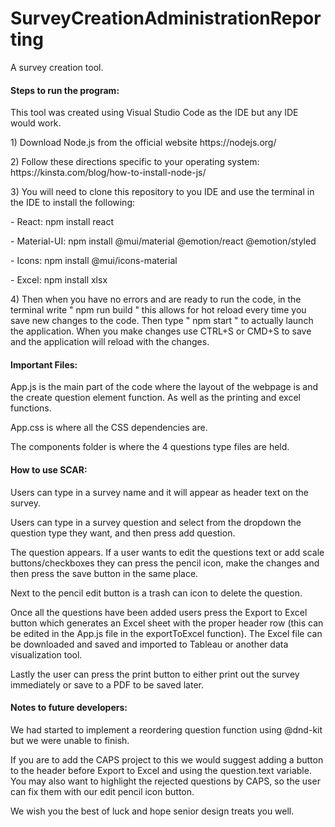 # SurveyCreationAdministrationReporting
A survey creation tool. 

<h4>Steps to run the program:</h4>
<p>This tool was created using Visual Studio Code as the IDE but any IDE would work.</p>
<p>1) Download Node.js from the official website https://nodejs.org/</p>
<p>2) Follow these directions specific to your operating system: https://kinsta.com/blog/how-to-install-node-js/</p>
<p>3) You will need to clone this repository to you IDE and use the terminal in the IDE to install the following:</p>
<p>- React: npm install react</p>
<p>- Material-UI: npm install @mui/material @emotion/react @emotion/styled</p>
<p>- Icons: npm install @mui/icons-material</p>
<p>- Excel: npm install xlsx</p>
<p>4) Then when you have no errors and are ready to run the code, in the terminal write " npm run build " this allows for hot reload every time you save new changes to the code. Then type " npm start " to actually launch the application. When you make changes use CTRL+S or CMD+S to save and the application will reload with the changes. </p>

<h4>Important Files: </h4>
<p>App.js is the main part of the code where the layout of the webpage is and the create question element function. As well as the printing and excel functions. </p>
<p>App.css is where all the CSS dependencies are.</p>
<p>The components folder is where the 4 questions type files are held. </p>

<h4>How to use SCAR:</h4>
<p>Users can type in a survey name and it will appear as header text on the survey. </p>
<p>Users can type in a survey question and select from the dropdown the question type they want, and then press add question. </p>
<p>The question appears. If a user wants to edit the questions text or add scale buttons/checkboxes they can press the pencil icon, make the changes and then press the save button in the same place. </p>
<p>Next to the pencil edit button is a trash can icon to delete the question. </p>
<p>Once all the questions have been added users press the Export to Excel button which generates an Excel sheet with the proper header row (this can be edited in the App.js file in the exportToExcel function). The Excel file can be downloaded and saved and imported to Tableau or another data visualization tool.</p>
<p>Lastly the user can press the print button to either print out the survey immediately or save to a PDF to be saved later. </p>

<h4>Notes to future developers:</h4>
<p>We had started to implement a reordering question function using @dnd-kit but we were unable to finish. </p>
<p>If you are to add the CAPS project to this we would suggest adding a button to the header before Export to Excel and using the question.text variable. You may also want to highlight the rejected questions by CAPS, so the user can fix them with our edit pencil icon button. </p>
<p>We wish you the best of luck and hope senior design treats you well. </p>
